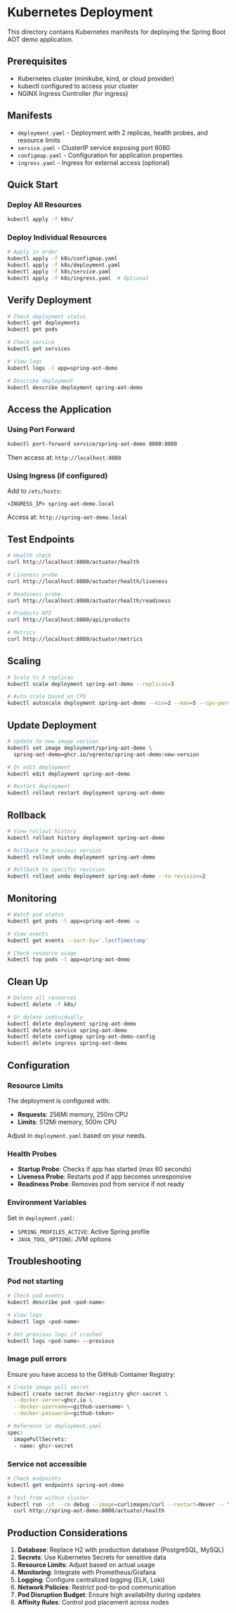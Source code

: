 # Kubernetes Deployment

This directory contains Kubernetes manifests for deploying the Spring Boot AOT demo application.

## Prerequisites

- Kubernetes cluster (minikube, kind, or cloud provider)
- kubectl configured to access your cluster
- NGINX Ingress Controller (for ingress)

## Manifests

- `deployment.yaml` - Deployment with 2 replicas, health probes, and resource limits
- `service.yaml` - ClusterIP service exposing port 8080
- `configmap.yaml` - Configuration for application properties
- `ingress.yaml` - Ingress for external access (optional)

## Quick Start

### Deploy All Resources

```bash
kubectl apply -f k8s/
```

### Deploy Individual Resources

```bash
# Apply in order
kubectl apply -f k8s/configmap.yaml
kubectl apply -f k8s/deployment.yaml
kubectl apply -f k8s/service.yaml
kubectl apply -f k8s/ingress.yaml  # Optional
```

## Verify Deployment

```bash
# Check deployment status
kubectl get deployments
kubectl get pods

# Check service
kubectl get services

# View logs
kubectl logs -l app=spring-aot-demo

# Describe deployment
kubectl describe deployment spring-aot-demo
```

## Access the Application

### Using Port Forward

```bash
kubectl port-forward service/spring-aot-demo 8080:8080
```

Then access at: `http://localhost:8080`

### Using Ingress (if configured)

Add to `/etc/hosts`:
```
<INGRESS_IP> spring-aot-demo.local
```

Access at: `http://spring-aot-demo.local`

## Test Endpoints

```bash
# Health check
curl http://localhost:8080/actuator/health

# Liveness probe
curl http://localhost:8080/actuator/health/liveness

# Readiness probe
curl http://localhost:8080/actuator/health/readiness

# Products API
curl http://localhost:8080/api/products

# Metrics
curl http://localhost:8080/actuator/metrics
```

## Scaling

```bash
# Scale to 3 replicas
kubectl scale deployment spring-aot-demo --replicas=3

# Auto-scale based on CPU
kubectl autoscale deployment spring-aot-demo --min=2 --max=5 --cpu-percent=80
```

## Update Deployment

```bash
# Update to new image version
kubectl set image deployment/spring-aot-demo \
  spring-aot-demo=ghcr.io/vgrente/spring-aot-demo:new-version

# Or edit deployment
kubectl edit deployment spring-aot-demo

# Restart deployment
kubectl rollout restart deployment spring-aot-demo
```

## Rollback

```bash
# View rollout history
kubectl rollout history deployment spring-aot-demo

# Rollback to previous version
kubectl rollout undo deployment spring-aot-demo

# Rollback to specific revision
kubectl rollout undo deployment spring-aot-demo --to-revision=2
```

## Monitoring

```bash
# Watch pod status
kubectl get pods -l app=spring-aot-demo -w

# View events
kubectl get events --sort-by='.lastTimestamp'

# Check resource usage
kubectl top pods -l app=spring-aot-demo
```

## Clean Up

```bash
# Delete all resources
kubectl delete -f k8s/

# Or delete individually
kubectl delete deployment spring-aot-demo
kubectl delete service spring-aot-demo
kubectl delete configmap spring-aot-demo-config
kubectl delete ingress spring-aot-demo
```

## Configuration

### Resource Limits

The deployment is configured with:
- **Requests**: 256Mi memory, 250m CPU
- **Limits**: 512Mi memory, 500m CPU

Adjust in `deployment.yaml` based on your needs.

### Health Probes

- **Startup Probe**: Checks if app has started (max 60 seconds)
- **Liveness Probe**: Restarts pod if app becomes unresponsive
- **Readiness Probe**: Removes pod from service if not ready

### Environment Variables

Set in `deployment.yaml`:
- `SPRING_PROFILES_ACTIVE`: Active Spring profile
- `JAVA_TOOL_OPTIONS`: JVM options

## Troubleshooting

### Pod not starting

```bash
# Check pod events
kubectl describe pod <pod-name>

# View logs
kubectl logs <pod-name>

# Get previous logs if crashed
kubectl logs <pod-name> --previous
```

### Image pull errors

Ensure you have access to the GitHub Container Registry:

```bash
# Create image pull secret
kubectl create secret docker-registry ghcr-secret \
  --docker-server=ghcr.io \
  --docker-username=<github-username> \
  --docker-password=<github-token>

# Reference in deployment.yaml
spec:
  imagePullSecrets:
  - name: ghcr-secret
```

### Service not accessible

```bash
# Check endpoints
kubectl get endpoints spring-aot-demo

# Test from within cluster
kubectl run -it --rm debug --image=curlimages/curl --restart=Never -- \
  curl http://spring-aot-demo:8080/actuator/health
```

## Production Considerations

1. **Database**: Replace H2 with production database (PostgreSQL, MySQL)
2. **Secrets**: Use Kubernetes Secrets for sensitive data
3. **Resource Limits**: Adjust based on actual usage
4. **Monitoring**: Integrate with Prometheus/Grafana
5. **Logging**: Configure centralized logging (ELK, Loki)
6. **Network Policies**: Restrict pod-to-pod communication
7. **Pod Disruption Budget**: Ensure high availability during updates
8. **Affinity Rules**: Control pod placement across nodes